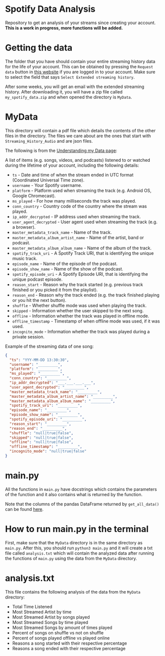 # Spotify Data Analysis

Repository to get an analysis of your streams since creating your account. **This is a work in progress, more functions will be added.**

# Getting the data

The folder that you have should contain your entire streaming history data for the life of your account. This can be obtained by pressing the `Request data` button in [this website](https://www.spotify.com/us/account/privacy/) if you are logged in to your account. Make sure to select the field that says `Select Extended streaming history`.

After some weeks, you will get an email with the extended streaming history. After downloading it, you will have a zip file called `my_spotify_data.zip` and when opened the directory is `MyData`.

# MyData

This directory will contain a pdf file which details the contents of the other files in the directory. The files we care about are the ones that start with `Streaming_History_Audio` and are json files.

The following is from the [Understanding my Data page](https://support.spotify.com/us/article/understanding-my-data/):

A list of items (e.g. songs, videos, and podcasts) listened to or watched during the lifetime of your account, including the following details:

- `ts` - Date and time of when the stream ended in UTC format (Coordinated Universal Time zone).
- `username` - Your Spotify username.
- `platform` - Platform used when streaming the track (e.g. Android OS, Google Chromecast).
- `ms_played` - For how many milliseconds the track was played.
- `conn_country` - Country code of the country where the stream was played.
- `ip_addr_decrypted` - IP address used when streaming the track.
- `user_agent_decrypted` - User agent used when streaming the track (e.g. a browser).
- `master_metadata_track_name` - Name of the track.
- `master_metadata_album_artist_name` - Name of the artist, band or podcast.
- `master_metadata_album_album_name` - Name of the album of the track.
- `spotify_track_uri` - A Spotify Track URI, that is identifying the unique music track.
- `episode_name` - Name of the episode of the podcast.
- `episode_show_name` - Name of the show of the podcast.
- `spotify_episode_uri` - A Spotify Episode URI, that is identifying the unique podcast episode.
- `reason_start` - Reason why the track started (e.g. previous track finished or you picked it from the playlist).
- `reason_end` - Reason why the track ended (e.g. the track finished playing or you hit the next button).
- `shuffle` - Whether shuffle mode was used when playing the track.
- `skipped` - Information whether the user skipped to the next song.
- `offline` - Information whether the track was played in offline mode.
- `offline_timestamp` - Timestamp of when offline mode was used, if it was used.
- `incognito_mode` - Information whether the track was played during a private session.

Example of the streaming data of one song:

```json
{
  "ts": "YYY-MM-DD 13:30:30",
  "username": "_________",
  "platform": "_________",
  "ms_played": "_________",
  "conn_country": "_________",
  "ip_addr_decrypted": "___.___.___.___",
  "user_agent_decrypted": "_________",
  "master_metadata_track_name": "_________",
  "master_metadata_album_artist_name": "_________",
  "master_metadata_album_album_name": "_________",
  "spotify_track_uri": "_________",
  "episode_name": "_________",
  "episode_show_name": "_________",
  "spotify_episode_uri": "_________",
  "reason_start": "_________",
  "reason_end": "_________",
  "shuffle": "null|true|false",
  "skipped": "null|true|false",
  "offline": "null|true|false",
  "offline_timestamp": "_________",
  "incognito_mode": "null|true|false"
}
```

# main.py

All the functions in `main.py` have docstrings which contains the parameters of the function and it also contains what is returned by the function.

Note that the columns of the pandas DataFrame returned by `get_all_data()` can be found [here](https://github.com/AcevedoJetter/spotify-data-analysis#mydata).

# How to run main.py in the terminal

First, make sure that the `MyData` directory is in the same directory as `main.py`. After this, you should run `python3 main.py` and it will create a txt file called `analysis.txt` which will contain the analyzed data after running the functions of `main.py` using the data from the `MyData` directory.

# analysis.txt

This file contains the following analysis of the data from the `MyData` directory:

- Total Time Listened
- Most Streamed Artist by time
- Most Streamed Artist by songs played
- Most Streamed Songs by time played
- Most Streamed Songs by amount of times played
- Percent of songs on shuffle vs not on shuffle
- Percent of songs played offline vs played online
- Reasons a song started with their respective percentage
- Reasons a song ended with their respective percentage
